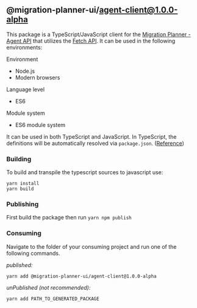 ## @migration-planner-ui/agent-client@1.0.0-alpha

This package is a TypeScript/JavaScript client for the [Migration Planner - Agent API](https://github.com/kubev2v/migration-planner) that utilizes the [Fetch API](https://fetch.spec.whatwg.org/). It can be used in the following environments:

Environment
* Node.js
* Modern browsers

Language level
* ES6

Module system
* ES6 module system

It can be used in both TypeScript and JavaScript. In TypeScript, the definitions will be automatically resolved via `package.json`. ([Reference](https://www.typescriptlang.org/docs/handbook/declaration-files/consumption.html))

### Building

To build and transpile the typescript sources to javascript use:
```
yarn install
yarn build
```

### Publishing

First build the package then run `yarn npm publish`

### Consuming

Navigate to the folder of your consuming project and run one of the following commands.

_published:_

```
yarn add @migration-planner-ui/agent-client@1.0.0-alpha
```

_unPublished (not recommended):_

```
yarn add PATH_TO_GENERATED_PACKAGE
```
